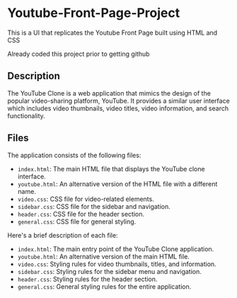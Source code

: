 # Youtube-Front-Page-Project

This is a UI that replicates the Youtube Front Page built using HTML and CSS

Already coded this project prior to getting github 

## Description

The YouTube Clone is a web application that mimics the design of the popular video-sharing platform, YouTube. It provides a similar user interface which includes video thumbnails, video titles, video information, and search functionality.

## Files

The application consists of the following files:

- `index.html`: The main HTML file that displays the YouTube clone interface.
- `youtube.html`: An alternative version of the HTML file with a different name.
- `video.css`: CSS file for video-related elements.
- `sidebar.css`: CSS file for the sidebar and navigation.
- `header.css`: CSS file for the header section.
- `general.css`: CSS file for general styling.

Here's a brief description of each file:

- `index.html`: The main entry point of the YouTube Clone application.
- `youtube.html`: An alternative version of the main HTML file.
- `video.css`: Styling rules for video thumbnails, titles, and information.
- `sidebar.css`: Styling rules for the sidebar menu and navigation.
- `header.css`: Styling rules for the header section.
- `general.css`: General styling rules for the entire application.
